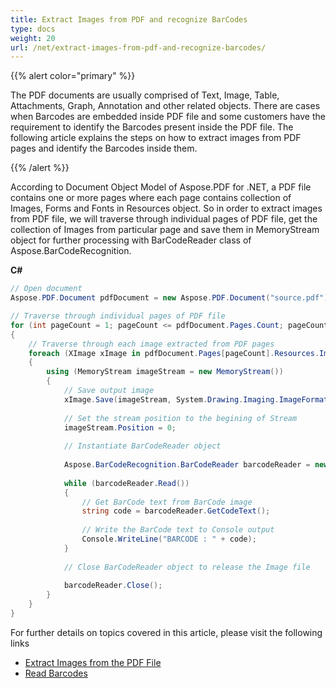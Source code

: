 ```yaml
---
title: Extract Images from PDF and recognize BarCodes
type: docs
weight: 20
url: /net/extract-images-from-pdf-and-recognize-barcodes/
---
```


{{% alert color="primary" %}}

The PDF documents are usually comprised of Text, Image, Table, Attachments, Graph, Annotation and other related objects. There are cases when Barcodes are embedded inside PDF file and some customers have the requirement to identify the Barcodes present inside the PDF file. The following article explains the steps on how to extract images from PDF pages and identify the Barcodes inside them.

{{% /alert %}}

According to Document Object Model of Aspose.PDF for .NET, a PDF file contains one or more pages where each page contains collection of Images, Forms and Fonts in Resources object. So in order to extract images from PDF file, we will traverse through individual pages of PDF file, get the collection of Images from particular page and save them in MemoryStream object for further processing with BarCodeReader class of Aspose.BarCodeRecognition.

**C#**

```csharp
// Open document
Aspose.PDF.Document pdfDocument = new Aspose.PDF.Document("source.pdf");

// Traverse through individual pages of PDF file
for (int pageCount = 1; pageCount <= pdfDocument.Pages.Count; pageCount++)
{
    // Traverse through each image extracted from PDF pages
    foreach (XImage xImage in pdfDocument.Pages[pageCount].Resources.Images)
    {
        using (MemoryStream imageStream = new MemoryStream())
        {
            // Save output image
            xImage.Save(imageStream, System.Drawing.Imaging.ImageFormat.Jpeg);
   
            // Set the stream position to the begining of Stream
            imageStream.Position = 0;
   
            // Instantiate BarCodeReader object
   
            Aspose.BarCodeRecognition.BarCodeReader barcodeReader = new Aspose.BarCodeRecognition.BarCodeReader(imageStream, Aspose.BarCodeRecognition.BarCodeReadType.Code39Extended);
   
            while (barcodeReader.Read())
            {
                // Get BarCode text from BarCode image
                string code = barcodeReader.GetCodeText();
   
                // Write the BarCode text to Console output
                Console.WriteLine("BARCODE : " + code);
            }
   
            // Close BarCodeReader object to release the Image file
   
            barcodeReader.Close();
        }
    }
}

```

For further details on topics covered in this article, please visit the following links

- [Extract Images from the PDF File](/net/extract-images-from-the-pdf-file/)
- [Read Barcodes](https://docs.aspose.com/barcode/net/read-barcodes/)
